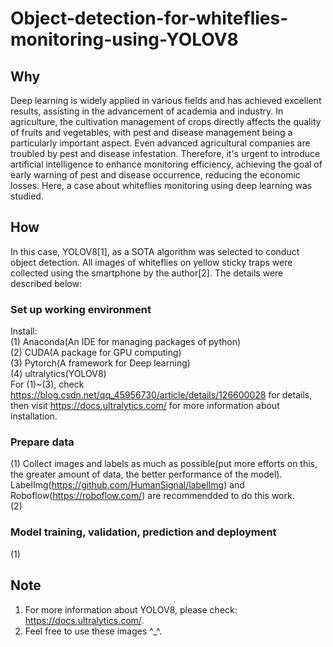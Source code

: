 # Object-detection-for-whiteflies-monitoring-using-YOLOV8
## Why
Deep learning is widely applied in various fields and has achieved excellent results, assisting in the advancement of academia and industry. In agriculture, the cultivation management of crops directly affects the quality of fruits and vegetables, with pest and disease management being a particularly important aspect. Even advanced agricultural companies are troubled by pest and disease infestation. Therefore, it's urgent to introduce artificial intelligence to enhance monitoring efficiency, achieving the goal of early warning of pest and disease occurrence, reducing the economic losses. Here, a case about whiteflies monitoring using deep learning was studied.
## How
In this case, YOLOV8[1], as a SOTA algorithm was selected to conduct object detection. All images of whiteflies on yellow sticky traps were collected using the smartphone by the author[2]. The details were described below:
### Set up working environment
Install:  
(1) Anaconda(An IDE for managing packages of python)  
(2) CUDA(A package for GPU computing)  
(3) Pytorch(A framework for Deep learning)  
(4) ultralytics(YOLOV8)  
For (1)~(3), check https://blog.csdn.net/qq_45956730/article/details/126600028 for details, then visit https://docs.ultralytics.com/ for more information about installation.
### Prepare data
(1) Collect images and labels as much as possible(put more efforts on this, the greater amount of data, the better performance of the model). LabelImg(https://github.com/HumanSignal/labelImg) and Roboflow(https://roboflow.com/) are recommendded to do this work.  
(2) 
### Model training, validation, prediction and deployment
(1) 

## Note
1. For more information about YOLOV8, please check: https://docs.ultralytics.com/.
2. Feel free to use these images ^_^.

